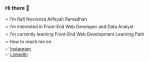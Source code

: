 ### Hi there 👋

⭐ I'm Rafi Novranza Alifsyah Ramadhan  
⭐ I'm interested in Front-End Web Developer and Data Analyst  
⭐ I'm currently learning Front-End Web Development Learning Path  
⭐ How to reach me on   
   ✅ <a href="https://www.instagram.com/rnovranza/" target="_blank">Instagram</a>   
   ✅ <a href="https://www.linkedin.com/in/rafinovranza29">LinkedIn</a>  


